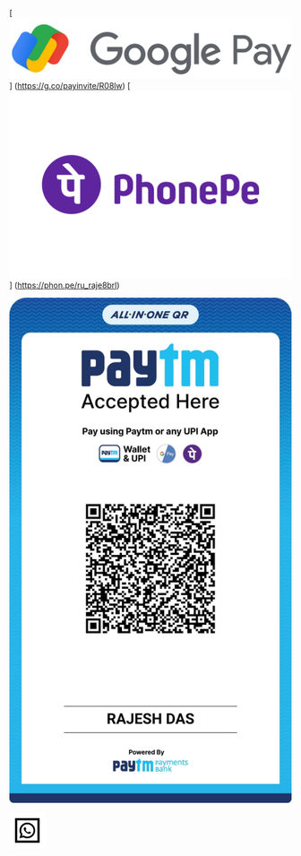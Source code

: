 [![Google Pay](/gp3-lockup.svg)]
(https://g.co/payinvite/R08lw)
[![Phonpe](/phonepe.svg)]
(https://phon.pe/ru_raje8brl)


![Paytm Merchant](/paytm-qr.jpg)

[![Whatsapp Msg](/whatsapp.svg)](http://wa.me/918001005656?text=Hi!)
